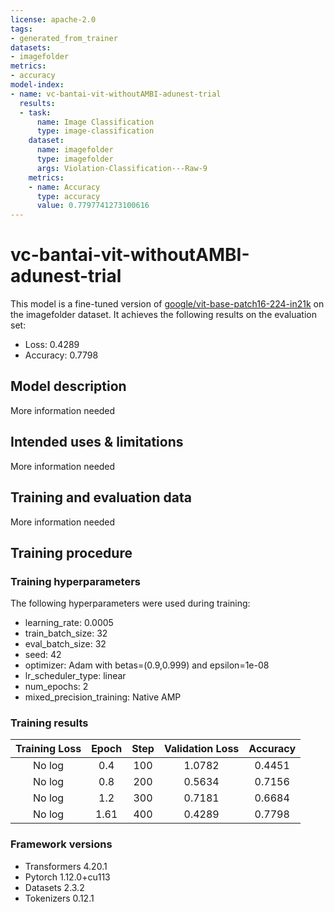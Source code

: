 ```yaml
---
license: apache-2.0
tags:
- generated_from_trainer
datasets:
- imagefolder
metrics:
- accuracy
model-index:
- name: vc-bantai-vit-withoutAMBI-adunest-trial
  results:
  - task:
      name: Image Classification
      type: image-classification
    dataset:
      name: imagefolder
      type: imagefolder
      args: Violation-Classification---Raw-9
    metrics:
    - name: Accuracy
      type: accuracy
      value: 0.7797741273100616
---
```


<!-- This model card has been generated automatically according to the information the Trainer had access to. You
should probably proofread and complete it, then remove this comment. -->

# vc-bantai-vit-withoutAMBI-adunest-trial

This model is a fine-tuned version of [google/vit-base-patch16-224-in21k](https://huggingface.co/google/vit-base-patch16-224-in21k) on the imagefolder dataset.
It achieves the following results on the evaluation set:
- Loss: 0.4289
- Accuracy: 0.7798

## Model description

More information needed

## Intended uses & limitations

More information needed

## Training and evaluation data

More information needed

## Training procedure

### Training hyperparameters

The following hyperparameters were used during training:
- learning_rate: 0.0005
- train_batch_size: 32
- eval_batch_size: 32
- seed: 42
- optimizer: Adam with betas=(0.9,0.999) and epsilon=1e-08
- lr_scheduler_type: linear
- num_epochs: 2
- mixed_precision_training: Native AMP

### Training results

| Training Loss | Epoch | Step | Validation Loss | Accuracy |
|:-------------:|:-----:|:----:|:---------------:|:--------:|
| No log        | 0.4   | 100  | 1.0782          | 0.4451   |
| No log        | 0.8   | 200  | 0.5634          | 0.7156   |
| No log        | 1.2   | 300  | 0.7181          | 0.6684   |
| No log        | 1.61  | 400  | 0.4289          | 0.7798   |


### Framework versions

- Transformers 4.20.1
- Pytorch 1.12.0+cu113
- Datasets 2.3.2
- Tokenizers 0.12.1
